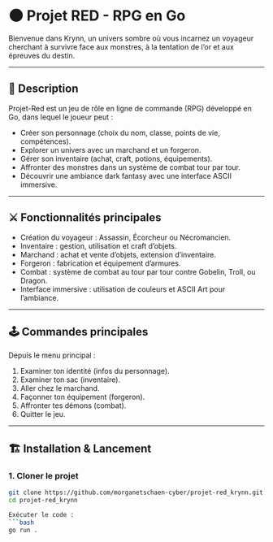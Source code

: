 # 🌑 Projet RED - RPG en Go

Bienvenue dans Krynn, un univers sombre où vous incarnez un voyageur cherchant à survivre face aux monstres, à la tentation de l’or et aux épreuves du destin.

---

## 📜 Description

Projet-Red est un jeu de rôle en ligne de commande (RPG) développé en Go, dans lequel le joueur peut :

- Créer son personnage (choix du nom, classe, points de vie, compétences).
- Explorer un univers avec un marchand et un forgeron.
- Gérer son inventaire (achat, craft, potions, équipements).
- Affronter des monstres dans un système de combat tour par tour.
- Découvrir une ambiance dark fantasy avec une interface ASCII immersive.

---

## ⚔️ Fonctionnalités principales

- Création du voyageur : Assassin, Écorcheur ou Nécromancien.
- Inventaire : gestion, utilisation et craft d’objets.
- Marchand : achat et vente d’objets, extension d’inventaire.
- Forgeron : fabrication et équipement d’armures.
- Combat : système de combat au tour par tour contre Gobelin, Troll, ou Dragon.
- Interface immersive : utilisation de couleurs et ASCII Art pour l’ambiance.

---

## 🕹️ Commandes principales

Depuis le menu principal :

1. Examiner ton identité (infos du personnage).
2. Examiner ton sac (inventaire).
3. Aller chez le marchand.
4. Façonner ton équipement (forgeron).
5. Affronter tes démons (combat).
0. Quitter le jeu.

---

## 🏗️ Installation & Lancement

### 1. Cloner le projet
```bash
git clone https://github.com/morganetschaen-cyber/projet-red_krynn.git
cd projet-red_krynn

Exécuter le code :
```bash
go run .




